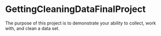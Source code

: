 # GettingCleaningDataFinalProject
The purpose of this project is to demonstrate your ability to collect, work with, and clean a data set.
